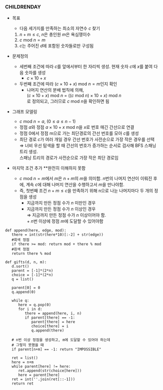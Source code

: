 ### CHILDRENDAY
- 목표
   -  다음 세가지를 만족하는 최소의 자연수 $c$ 찾기
      
   1. $n+m \leq c$, $n$은 총인원 $m$은 욕심쟁이수
   2. $c$ mod $n = m$
   3. $c$는 주어진 $d$에 포함된 숫자들로만 구성됨

- 문제정의
   -  세번째 조건에 따라 $c$를 앞에서부터 한 자리씩 생성. 현재 숫자 $c$에 $x$를 붙여 다음 숫자를 생성
      - $c \times 10 + x$
   -  두번째 조건에 따라 $(c \times 10 + x)$ mod $n = m$인지 확인
      - 나머지 연산의 분배 법칙에 의해,  
        $(c \times 10 + x)$ mod $n$ = $((c$ mod $n)\times 10 + x)$ mod $n$  
        로 정의되고, 그러므로 $c$ mod $n$을 확인하면 됨
        
- 그래프 모델링
   - $c$ mod $n = a$, $(0 \leq a \leq n-1)$  
   - 정점 $a$와 정점 $a \times 10 + x$ mod $n$을 $x$로 번호 매긴 간선으로 연결
   - 정점 0에서 정점 m으로 가는 최단경로의 간선 번호를 모아 $c$를 생성
   - 최단 경로 $c$가 여러 개일 경우 간선 번호가 사전순으로 가장 작은 경우를 선택  
     $\Rightarrow$ 너비 우선 탐색을 할 때 간선의 번호가 증가하는 순서로 검사해 BFS 스패닝 트리 생성.  
     스패닝 트리의 경로가 사전순으로 가장 작은 최단 경로임

- 마지막 조건 추가 **완전히 이해하지 못함 
   - $c$ mod $n = m$에서 $m$은 $n+m$의 $m$을 의미함. $n$번의 나머지 연산이 이뤄진 후에, 계속 $c$에 대해 나머지 연산을 수행하고서 $m$을 만나야함.
   - 즉, 첫번째 조건  $n+m \leq c$을 만족하기 위해 n으로 나눈 나머지마다 두 개의 정점을 생성
      - 지금까지 만든 정점 수가 $n$ 미만인 경우
      - 지금까지 만든 정점 수가 $n$ 이상인 경우  
      $\Rightarrow$ 지금까지 만든 정점 수가 $n$ 이상이어야 함.  
      $+$ $n$번 이상에 정점 $m$에 도달할 수 있어야함
      
```
def append(here, edge, mod):
   there = int(str(here*10)[:-2] + str(edge))
   #회색 정점
   if there >= mod: return mod + there % mod
   #흰색 정점
   return there % mod
   
def gifts(d, n, m):
   d.sort()
   parent = [-1]*(2*n)
   choice = [-1]*(2*n)
   q = list()
   
   parent[0] = 0
   q.append(0)
   
   while q:
      here = q.pop(0)
      for i in d:
         there = append(here, i, n)
         if parent[there] == -1:
            parent[there] = here
            choice[there] = i
            q.append(there)
   
   # n번 이상 정점을 생성하고, m에 도달할 수 있어야 하는데
   # 그렇지 못했을 때
   if parent[n+m] == -1: return "IMPOSSIBLE"
   
   ret = list()
   here = n+m
   while parent[here] != here:
      ret.append(str(choice[here]))
      here = parent[here]
   ret = int(''.join(ret[::-1]))
   return ret
```
